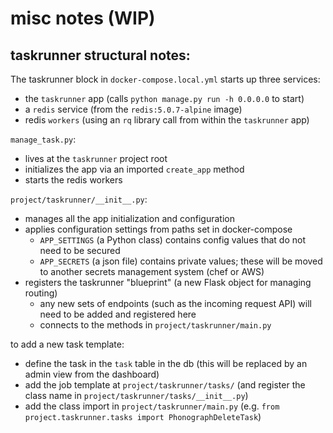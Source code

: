 # misc notes (WIP)

## taskrunner structural notes:

The taskrunner block in `docker-compose.local.yml` starts up three services:
* the `taskrunner` app (calls `python manage.py run -h 0.0.0.0` to start)
* a `redis` service (from the `redis:5.0.7-alpine` image)
* redis `workers` (using an `rq` library call from within the `taskrunner` app)

`manage_task.py`:
* lives at the `taskrunner` project root
* initializes the app via an imported `create_app` method
* starts the redis workers

`project/taskrunner/__init__.py`:
* manages all the app initialization and configuration
* applies configuration settings from paths set in docker-compose
  * `APP_SETTINGS` (a Python class) contains config values that do not need to be secured
  * `APP_SECRETS` (a json file) contains private values; these will be moved to another secrets management system (chef or AWS)
* registers the taskrunner "blueprint" (a new Flask object for managing routing)
  * any new sets of endpoints (such as the incoming request API) will need to be added and registered here
  * connects to the methods in `project/taskrunner/main.py`

to add a new task template:
* define the task in the `task` table in the db (this will be replaced by an admin view from the dashboard)
* add the job template at `project/taskrunner/tasks/` (and register the class name in `project/taskrunner/tasks/__init__.py`)
* add the class import in `project/taskrunner/main.py` (e.g. `from project.taskrunner.tasks import PhonographDeleteTask`)

